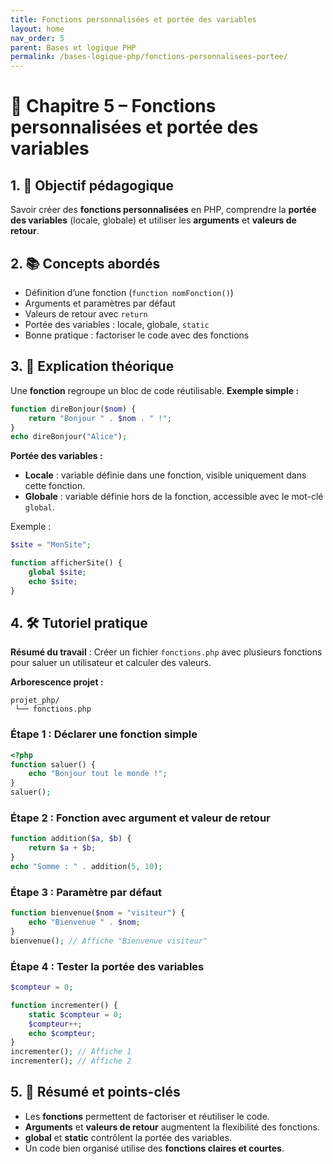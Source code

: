 ```yaml
---
title: Fonctions personnalisées et portée des variables
layout: home
nav_order: 5
parent: Bases et logique PHP
permalink: /bases-logique-php/fonctions-personnalisees-portee/
---
```



# 📘 Chapitre 5 – Fonctions personnalisées et portée des variables

## 1. 🎯 Objectif pédagogique

Savoir créer des **fonctions personnalisées** en PHP, comprendre la **portée des variables** (locale, globale) et utiliser les **arguments** et **valeurs de retour**.

## 2. 📚 Concepts abordés

* Définition d’une fonction (`function nomFonction()`)
* Arguments et paramètres par défaut
* Valeurs de retour avec `return`
* Portée des variables : locale, globale, `static`
* Bonne pratique : factoriser le code avec des fonctions

## 3. 🧠 Explication théorique

Une **fonction** regroupe un bloc de code réutilisable.
**Exemple simple :**

```php
function direBonjour($nom) {
    return "Bonjour " . $nom . " !";
}
echo direBonjour("Alice");
```

**Portée des variables :**

* **Locale** : variable définie dans une fonction, visible uniquement dans cette fonction.
* **Globale** : variable définie hors de la fonction, accessible avec le mot-clé `global`.

Exemple :

```php
$site = "MonSite";

function afficherSite() {
    global $site;
    echo $site;
}
```

## 4. 🛠 Tutoriel pratique

**Résumé du travail** : Créer un fichier `fonctions.php` avec plusieurs fonctions pour saluer un utilisateur et calculer des valeurs.

**Arborescence projet :**

```
projet_php/
 └── fonctions.php
```

### Étape 1 : Déclarer une fonction simple

```php
<?php
function saluer() {
    echo "Bonjour tout le monde !";
}
saluer();
```

### Étape 2 : Fonction avec argument et valeur de retour

```php
function addition($a, $b) {
    return $a + $b;
}
echo "Somme : " . addition(5, 10);
```

### Étape 3 : Paramètre par défaut

```php
function bienvenue($nom = "visiteur") {
    echo "Bienvenue " . $nom;
}
bienvenue(); // Affiche "Bienvenue visiteur"
```

### Étape 4 : Tester la portée des variables

```php
$compteur = 0;

function incrementer() {
    static $compteur = 0;
    $compteur++;
    echo $compteur;
}
incrementer(); // Affiche 1
incrementer(); // Affiche 2
```

## 5. 🧾 Résumé et points-clés

* Les **fonctions** permettent de factoriser et réutiliser le code.
* **Arguments** et **valeurs de retour** augmentent la flexibilité des fonctions.
* **global** et **static** contrôlent la portée des variables.
* Un code bien organisé utilise des **fonctions claires et courtes**.

